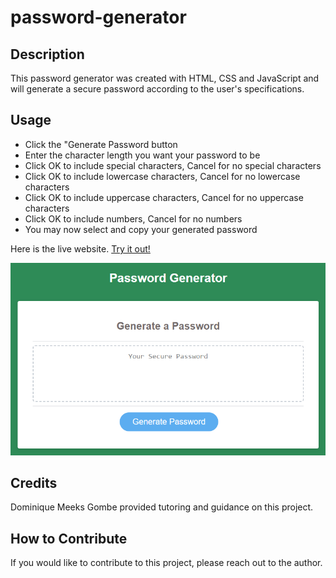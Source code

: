 # password-generator

## Description

This password generator was created with HTML, CSS and JavaScript and will generate a secure password according to the user's specifications.


## Usage

- Click the "Generate Password button
- Enter the character length you want your password to be
- Click OK to include special characters, Cancel for no special characters
- Click OK to include lowercase characters, Cancel for no lowercase characters
- Click OK to include uppercase characters, Cancel for no uppercase characters
- Click OK to include numbers, Cancel for no numbers
- You may now select and copy your generated password

Here is the live website. [Try it out!](https://shanna-not-shawna.github.io/password-generator/)


![Screenshot of password generator](./assets/passwordgen.png)

## Credits

Dominique Meeks Gombe provided tutoring and guidance on this project.

## How to Contribute

If you would like to contribute to this project, please reach out to the author.
